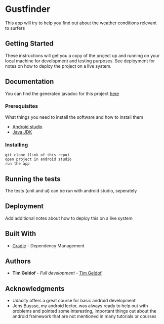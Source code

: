 # Gustfinder

This app will try to help you find out about the weather conditions relevant to surfers

## Getting Started

These instructions will get you a copy of the project up and running on your local machine for development and testing purposes. See deployment for notes on how to deploy the project on a live system.

## Documentation

You can find the generated javadoc for this project [here](javadoc/app/index.md) 


### Prerequisites

What things you need to install the software and how to install them


* [Android studio](https://developer.android.com/studio/)
* [Java JDK](https://www.oracle.com/technetwork/java/javase/downloads/jdk8-downloads-2133151.html)


### Installing


```
git clone (link of this repo)
open project in android studio
run the app

```

## Running the tests

The tests (unit and ui) can be run with android studio, seperately

## Deployment

Add additional notes about how to deploy this on a live system

## Built With

* [Gradle](https://gradle.org/) - Dependency Management

## Authors

* **Tim Geldof** - *Full development* - [Tim Geldof](https://github.com/timgeldof)

## Acknowledgments

* Udacity offers a great course for basic android development
* Jens Buysse, my android lector, was always ready to help out with problems and pointed some interesting, important things out about the android framework that are not mentioned in many tutorials or courses
